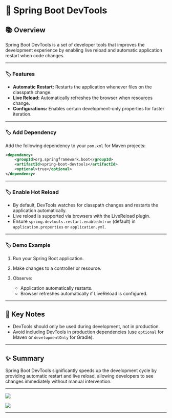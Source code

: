 # 🚀 Spring Boot DevTools

## 📚 Overview

Spring Boot DevTools is a set of developer tools that improves the development experience by enabling live reload and automatic application restart when code changes.

---

### 🏷️ Features

* **Automatic Restart:** Restarts the application whenever files on the classpath change.
* **Live Reload:** Automatically refreshes the browser when resources change.
* **Configurations:** Enables certain development-only properties for faster iteration.

---

### 🏷️ Add Dependency

Add the following dependency to your `pom.xml` for Maven projects:

```xml
<dependency>
    <groupId>org.springframework.boot</groupId>
    <artifactId>spring-boot-devtools</artifactId>
    <optional>true</optional>
</dependency>
```
---

### 🏷️ Enable Hot Reload

* By default, DevTools watches for classpath changes and restarts the application automatically.
* Live reload is supported via browsers with the LiveReload plugin.
* Ensure `spring.devtools.restart.enabled=true` (default) in `application.properties` or `application.yml`.

---

### 🏷️ Demo Example

1. Run your Spring Boot application.
2. Make changes to a controller or resource.
3. Observe:

    * Application automatically restarts.
    * Browser refreshes automatically if LiveReload is configured.
---

## 📌 Key Notes

* DevTools should only be used during development, not in production.
* Avoid including DevTools in production dependencies (use `optional` for Maven or `developmentOnly` for Gradle).

---

## ✨ Summary

Spring Boot DevTools significantly speeds up the development cycle by providing automatic restart and live reload, allowing developers to see changes immediately without manual intervention.

---
<div>

[![](https://img.shields.io/badge/Prev-⬅️-caddd6?style=for-the-badge&labelColor=caddd6)](18-SECURITY_INTEGRATION_WITH_SWAGGER.md)

</div>

[![](https://img.shields.io/badge/Go_Back-🔙-d6cadd?style=for-the-badge&labelColor=d6cadd)](00-TABLE_CONTENT_README.md)

---
